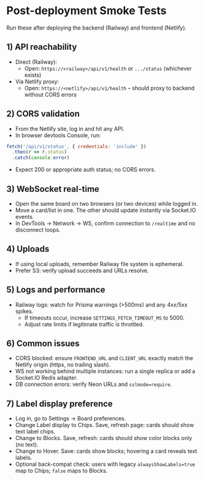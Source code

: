 # Post-deployment Smoke Tests

Run these after deploying the backend (Railway) and frontend (Netlify).

## 1) API reachability
- Direct (Railway):
  - Open: `https://<railway>/api/v1/health` or `.../status` (whichever exists)
- Via Netlify proxy:
  - Open: `https://<netlify>/api/v1/health` – should proxy to backend without CORS errors

## 2) CORS validation
- From the Netlify site, log in and hit any API.
- In browser devtools Console, run:
```js
fetch('/api/v1/status', { credentials: 'include' })
  .then(r => r.status)
  .catch(console.error)
```
- Expect 200 or appropriate auth status; no CORS errors.

## 3) WebSocket real-time
- Open the same board on two browsers (or two devices) while logged in.
- Move a card/list in one. The other should update instantly via Socket.IO events.
- In DevTools → Network → WS, confirm connection to `/realtime` and no disconnect loops.

## 4) Uploads
- If using local uploads, remember Railway file system is ephemeral.
- Prefer S3: verify upload succeeds and URLs resolve.

## 5) Logs and performance
- Railway logs: watch for Prisma warnings (>500ms) and any 4xx/5xx spikes.
  - If timeouts occur, increase `SETTINGS_FETCH_TIMEOUT_MS` to 5000.
  - Adjust rate limits if legitimate traffic is throttled.

## 6) Common issues
- CORS blocked: ensure `FRONTEND_URL` and `CLIENT_URL` exactly match the Netlify origin (https, no trailing slash).
- WS not working behind multiple instances: run a single replica or add a Socket.IO Redis adapter.
- DB connection errors: verify Neon URLs and `sslmode=require`.

## 7) Label display preference
- Log in, go to Settings → Board preferences.
- Change Label display to Chips. Save, refresh page: cards should show text label chips.
- Change to Blocks. Save, refresh: cards should show color blocks only (no text).
- Change to Hover. Save: cards show blocks; hovering a card reveals text labels.
- Optional back-compat check: users with legacy `alwaysShowLabels=true` map to Chips; `false` maps to Blocks.
